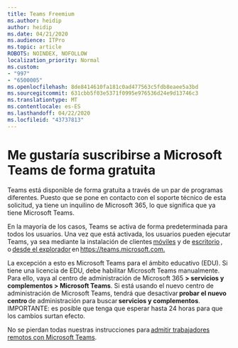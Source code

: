```yaml
---
title: Teams Freemium
ms.author: heidip
author: heidip
ms.date: 04/21/2020
ms.audience: ITPro
ms.topic: article
ROBOTS: NOINDEX, NOFOLLOW
localization_priority: Normal
ms.custom:
- "997"
- "6500005"
ms.openlocfilehash: 8de8414610fa181c0ad477563c5fdb8eaee5a3bd
ms.sourcegitcommit: 631cbb5f03e5371f0995e976536d24e9d13746c3
ms.translationtype: MT
ms.contentlocale: es-ES
ms.lasthandoff: 04/22/2020
ms.locfileid: "43737813"
---
```

# <a name="id-like-to-sign-up-for-teams-for-free"></a>Me gustaría suscribirse a Microsoft Teams de forma gratuita

Teams está disponible de forma gratuita a través de un par de programas diferentes. Puesto que se pone en contacto con el soporte técnico de esta solicitud, ya tiene un inquilino de Microsoft 365, lo que significa que ya tiene Microsoft Teams.

En la mayoría de los casos, Teams se activa de forma predeterminada para todos los usuarios. Una vez que está activada, los usuarios pueden ejecutar Teams, ya sea mediante la instalación de clientes [móviles](https://docs.microsoft.com/MicrosoftTeams/get-clients#mobile-clients) y de [escritorio](https://docs.microsoft.com/MicrosoftTeams/get-clients#desktop-client) , o [desde el explorador](https://docs.microsoft.com/MicrosoftTeams/get-clients#web-client) en <https://teams.microsoft.com.>

La excepción a esto es Microsoft Teams para el ámbito educativo (EDU). Si tiene una licencia de EDU, debe habilitar Microsoft Teams manualmente. Para ello, vaya al centro de administración de Microsoft 365 **> servicios y complementos > Microsoft Teams**. Si está usando el nuevo centro de administración de Microsoft Teams, tendrá que desactivar **probar el nuevo centro** de administración para buscar **servicios y complementos**. IMPORTANTE: es posible que tenga que esperar hasta 24 horas para que los cambios surtan efecto.

No se pierdan todas nuestras instrucciones para [admitir trabajadores remotos con Microsoft Teams](https://docs.microsoft.com/MicrosoftTeams/support-remote-work-with-teams).
